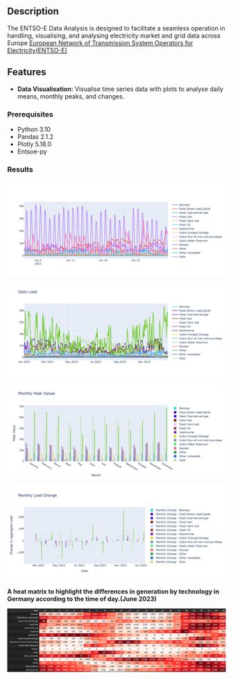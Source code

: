 ## Description

The ENTSO-E Data Analysis is designed to facilitate a seamless operation in handling, visualising, and analysing electricity market and grid data across Europe [European Network of Transmission System Operators for Electricity(ENTSO-E)](https://transparency.entsoe.eu/)

## Features

- **Data Visualisation:** Visualise time series data with plots to analyse daily means, monthly peaks, and changes.

### Prerequisites

- Python 3.10
- Pandas 2.1.2
- Plotly 5.18.0
- Entsoe-py   

### Results

![Alt text](Plot/1.png)

![Alt text](Plot/2.png)

![Alt text](Plot/3.png)

![Alt text](Plot/4.png)

**A heat matrix to highlight the differences in generation by technology in Germany according to the time of day.(June 2023)**

![Alt text](Plot/5.png)
